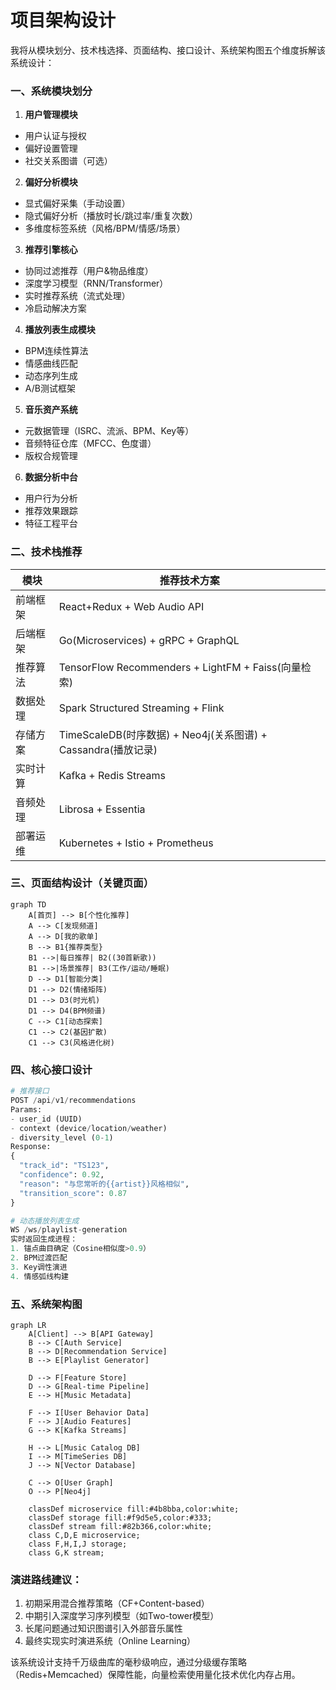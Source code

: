 # 项目架构设计

我将从模块划分、技术栈选择、页面结构、接口设计、系统架构图五个维度拆解该系统设计：

### 一、系统模块划分
1. **用户管理模块**
- 用户认证与授权
- 偏好设置管理
- 社交关系图谱（可选）

2. **偏好分析模块**
- 显式偏好采集（手动设置）
- 隐式偏好分析（播放时长/跳过率/重复次数）
- 多维度标签系统（风格/BPM/情感/场景）

3. **推荐引擎核心**
- 协同过滤推荐（用户&物品维度）
- 深度学习模型（RNN/Transformer）
- 实时推荐系统（流式处理）
- 冷启动解决方案

4. **播放列表生成模块**
- BPM连续性算法
- 情感曲线匹配
- 动态序列生成
- A/B测试框架

5. **音乐资产系统**
- 元数据管理（ISRC、流派、BPM、Key等）
- 音频特征仓库（MFCC、色度谱）
- 版权合规管理

6. **数据分析中台**
- 用户行为分析
- 推荐效果跟踪
- 特征工程平台

### 二、技术栈推荐
| 模块         | 推荐技术方案                                                                 |
|--------------|-----------------------------------------------------------------------------|
| 前端框架     | React+Redux + Web Audio API                                                 |
| 后端框架     | Go(Microservices) + gRPC + GraphQL                                          |
| 推荐算法     | TensorFlow Recommenders + LightFM + Faiss(向量检索)                         | 
| 数据处理     | Spark Structured Streaming + Flink                                          |
| 存储方案     | TimeScaleDB(时序数据) + Neo4j(关系图谱) + Cassandra(播放记录)               |
| 实时计算     | Kafka + Redis Streams                                                       |
| 音频处理     | Librosa + Essentia                                                          |
| 部署运维     | Kubernetes + Istio + Prometheus                                             |


### 三、页面结构设计（关键页面）
```mermaid
graph TD
    A[首页] --> B[个性化推荐]
    A --> C[发现频道]
    A --> D[我的歌单]
    B --> B1{推荐类型}
    B1 -->|每日推荐| B2((30首新歌))
    B1 -->|场景推荐| B3(工作/运动/睡眠)
    D --> D1[智能分类]
    D1 --> D2(情绪矩阵)
    D1 --> D3(时光机)
    D1 --> D4(BPM频谱)
    C --> C1[动态探索]
    C1 --> C2(基因扩散)
    C1 --> C3(风格进化树)
```

### 四、核心接口设计
```python
# 推荐接口
POST /api/v1/recommendations
Params:
- user_id (UUID)
- context (device/location/weather)
- diversity_level (0-1)
Response:
{
  "track_id": "TS123",
  "confidence": 0.92,
  "reason": "与您常听的{{artist}}风格相似",
  "transition_score": 0.87 
}

# 动态播放列表生成
WS /ws/playlist-generation
实时返回生成进程：
1. 锚点曲目确定（Cosine相似度>0.9）
2. BPM过渡匹配
3. Key调性演进
4. 情感弧线构建
```

### 五、系统架构图
```mermaid
graph LR
    A[Client] --> B[API Gateway]
    B --> C[Auth Service]
    B --> D[Recommendation Service]
    B --> E[Playlist Generator]
    
    D --> F[Feature Store]
    D --> G[Real-time Pipeline]
    E --> H[Music Metadata]
    
    F --> I[User Behavior Data]
    F --> J[Audio Features]
    G --> K[Kafka Streams]
    
    H --> L[Music Catalog DB]
    I --> M[TimeSeries DB]
    J --> N[Vector Database]
    
    C --> O[User Graph]
    O --> P[Neo4j]
    
    classDef microservice fill:#4b8bba,color:white;
    classDef storage fill:#f9d5e5,color:#333;
    classDef stream fill:#82b366,color:white;
    class C,D,E microservice;
    class F,H,I,J storage;
    class G,K stream;
```

### 演进路线建议：
1. 初期采用混合推荐策略（CF+Content-based）
2. 中期引入深度学习序列模型（如Two-tower模型）
3. 长尾问题通过知识图谱引入外部音乐属性
4. 最终实现实时演进系统（Online Learning）

该系统设计支持千万级曲库的毫秒级响应，通过分级缓存策略（Redis+Memcached）保障性能，向量检索使用量化技术优化内存占用。